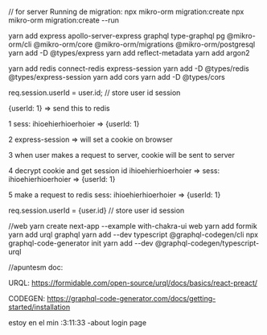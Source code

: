 // for server
Running de migration:
npx mikro-orm migration:create
npx mikro-orm migration:create --run

yarn add express apollo-server-express graphql type-graphql pg @mikro-orm/cli @mikro-orm/core @mikro-orm/migrations @mikro-orm/postgresql
yarn add -D @types/express
yarn add reflect-metadata
yarn add argon2

yarn add redis connect-redis express-session
yarn add -D @types/redis @types/express-session
yarn add cors
yarn add -D @types/cors

req.session.userId = user.id; // store user id session

{userId: 1} => send this to redis

1
sess: ihioehierhioerhoier => {userId: 1}

2
express-session => will set a cookie on browser

3
when user makes a request to server, cookie will be sent to server

4
decrypt cookie and get session id
ihioehierhioerhoier => sess: ihioehierhioerhoier => {userId: 1}

5
make a request to redis
sess: ihioehierhioerhoier => {userId: 1}

req.session.userId = {user.id} // store user id session

//web
yarn create next-app --example with-chakra-ui web
yarn add formik
yarn add urql graphql
yarn add --dev typescript @graphql-codegen/cli
npx graphql-code-generator init
yarn add --dev @graphql-codegen/typescript-urql

//apuntesm doc:

URQL:
https://formidable.com/open-source/urql/docs/basics/react-preact/

CODEGEN:
https://graphql-code-generator.com/docs/getting-started/installation

estoy en el min :3:11:33 -about login page
